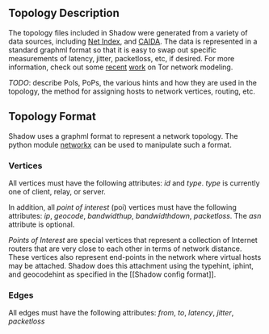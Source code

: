 ## Topology Description

The topology files included in Shadow were generated from a variety of data sources, including [Net Index](http://www.netindex.com/), and [CAIDA](http://www.caida.org/). The data is represented in a standard graphml format so that it is easy to swap out specific measurements of latency, jitter, packetloss, etc, if desired. For more information, check out some [recent](http://www-users.cs.umn.edu/~jansen/papers/tormodel-cset2012.pdf) [work](https://security.cs.georgetown.edu/~msherr/papers/tor-relaystudy.pdf) on Tor network modeling.

_TODO_: describe PoIs, PoPs, the various hints and how they are used in the topology, the method for assigning hosts to network vertices, routing, etc.

## Topology Format

Shadow uses a graphml format to represent a network topology. The python module [networkx](http://networkx.github.io/) can be used to manipulate such a format.

### Vertices

All vertices must have the following attributes: _id_ and _type_. _type_ is currently one of client, relay, or server.

In addition, all _point of interest_ (poi) vertices must have the following attributes: _ip_, _geocode_, _bandwidthup_, _bandwidthdown_, _packetloss_. The _asn_ attribute is optional.

_Points of Interest_ are special vertices that represent a collection of Internet routers that are very close to each other in terms of network distance. These vertices also represent end-points in the network where virtual hosts may be attached. Shadow does this attachment using the typehint, iphint, and geocodehint as specified in the [[Shadow config format]].

### Edges

All edges must have the following attributes: _from_, _to_, _latency_, _jitter_, _packetloss_
